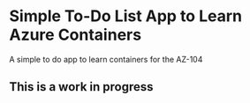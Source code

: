 # Simple To-Do List App to Learn Azure Containers
A simple to do app to learn containers for the AZ-104 

## This is a work in progress 
